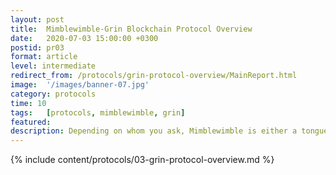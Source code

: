 ```yaml
---
layout: post
title:  Mimblewimble-Grin Blockchain Protocol Overview
date:   2020-07-03 15:00:00 +0300
postid: pr03
format: article
level: intermediate
redirect_from: /protocols/grin-protocol-overview/MainReport.html
image:  '/images/banner-07.jpg'
category: protocols
time: 10
tags:   [protocols, mimblewimble, grin]
featured:
description: Depending on whom you ask, Mimblewimble is either a tongue-tying curse or a blockchain protocol designed to be private and scalable.
---
```


{% include content/protocols/03-grin-protocol-overview.md %}

